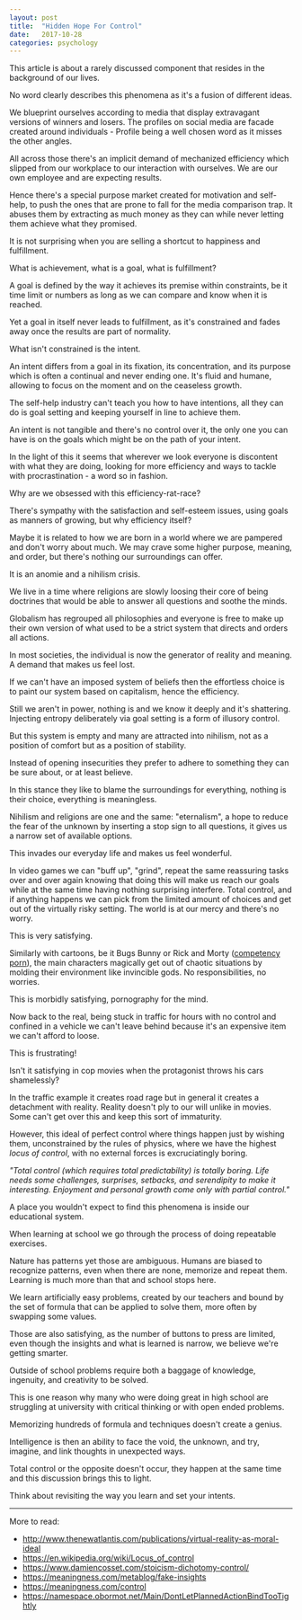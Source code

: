 ```yaml
---
layout: post
title:  "Hidden Hope For Control"
date:   2017-10-28
categories: psychology
---
```



This article is about a rarely discussed component that resides in the
background of our lives.

No word clearly describes this phenomena as it's a fusion of different
ideas.

We blueprint ourselves according to media that display extravagant
versions of winners and losers. The profiles on social media are facade
created around individuals - Profile being a well chosen word as it
misses the other angles.

All across those there's an implicit demand of mechanized efficiency
which slipped from our workplace to our interaction with ourselves. We
are our own employee and are expecting results.

Hence there's a special purpose market created for motivation and
self-help, to push the ones that are prone to fall for the media
comparison trap. It abuses them by extracting as much money as they can
while never letting them achieve what they promised.

It is not surprising when you are selling a shortcut to happiness and
fulfillment.

What is achievement, what is a goal, what is fulfillment?

A goal is defined by the way it achieves its premise within constraints,
be it time limit or numbers as long as we can compare and know when it
is reached.

Yet a goal in itself never leads to fulfillment, as it's constrained
and fades away once the results are part of normality.

What isn't constrained is the intent.

An intent differs from a goal in its fixation, its concentration, and
its purpose which is often a continual and never ending one. It's fluid
and humane, allowing to focus on the moment and on the ceaseless growth.

The self-help industry can't teach you how to have intentions, all they
can do is goal setting and keeping yourself in line to achieve them.

An intent is not tangible and there's no control over it, the only one
you can have is on the goals which might be on the path of your intent.

In the light of this it seems that wherever we look everyone is discontent
with what they are doing, looking for more efficiency and ways to tackle
with procrastination - a word so in fashion.

Why are we obsessed with this efficiency-rat-race?

There's sympathy with the satisfaction and self-esteem issues, using
goals as manners of growing, but why efficiency itself?

Maybe it is related to how we are born in a world where we are pampered
and don't worry about much. We may crave some higher purpose, meaning,
and order, but there's nothing our surroundings can offer.

It is an anomie and a nihilism crisis.

We live in a time where religions are slowly loosing their core of being
doctrines that would be able to answer all questions and soothe the minds.

Globalism has regrouped all philosophies and everyone is free to make
up their own version of what used to be a strict system that directs
and orders all actions.

In most societies, the individual is now the generator of reality and
meaning. A demand that makes us feel lost.

If we can't have an imposed system of beliefs then the effortless choice
is to paint our system based on capitalism, hence the efficiency.

Still we aren't in power, nothing is and we know it deeply and it's
shattering. Injecting entropy deliberately via goal setting is a form
of illusory control.

But this system is empty and many are attracted into nihilism, not as
a position of comfort but as a position of stability.

Instead of opening insecurities they prefer to adhere to something they
can be sure about, or at least believe.

In this stance they like to blame the surroundings for everything,
nothing is their choice, everything is meaningless.

Nihilism and religions are one and the same: "eternalism", a hope to
reduce the fear of the unknown by inserting a stop sign to all questions,
it gives us a narrow set of available options.

This invades our everyday life and makes us feel wonderful.

In video games we can "buff up", "grind", repeat the same reassuring
tasks over and over again knowing that doing this will make us reach our
goals while at the same time having nothing surprising interfere. Total
control, and if anything happens we can pick from the limited amount of
choices and get out of the virtually risky setting. The world is at our
mercy and there's no worry.

This is very satisfying.

Similarly with cartoons, be it Bugs Bunny or Rick and Morty ([competency
porn](http://www.telegraph.co.uk/men/thinking-man/10744879/Are-you-hooked-on-competence-porn.html)),
the main characters magically get out of chaotic situations by molding
their environment like invincible gods. No responsibilities, no worries.

This is morbidly satisfying, pornography for the mind.

Now back to the real, being stuck in traffic for hours with no control
and confined in a vehicle we can't leave behind because it's an expensive
item we can't afford to loose.

This is frustrating!

Isn't it satisfying in cop movies when the protagonist throws his cars
shamelessly?

In the traffic example it creates road rage but in general it creates
a detachment with reality. Reality doesn't ply to our will unlike in
movies. Some can't get over this and keep this sort of immaturity.

However, this ideal of perfect control where things happen just by wishing
them, unconstrained by the rules of physics, where we have the highest
_locus of control_, with no external forces is excruciatingly boring.

_"Total control (which requires total predictability) is totally
boring. Life needs some challenges, surprises, setbacks, and serendipity
to make it interesting. Enjoyment and personal growth come only with
partial control."_

A place you wouldn't expect to find this phenomena is inside our
educational system.

When learning at school we go through the process of doing repeatable
exercises.

Nature has patterns yet those are ambiguous. Humans are biased to
recognize patterns, even when there are none, memorize and repeat
them. Learning is much more than that and school stops here.

We learn artificially easy problems, created by our teachers and bound
by the set of formula that can be applied to solve them, more often by
swapping some values.

Those are also satisfying, as the number of buttons to press are limited,
even though the insights and what is learned is narrow, we believe we're
getting smarter.

Outside of school problems require both a baggage of knowledge, ingenuity,
and creativity to be solved.

This is one reason why many who were doing great in high school are
struggling at university with critical thinking or with open ended
problems.

Memorizing hundreds of formula and techniques doesn't create a genius.

Intelligence is then an ability to face the void, the unknown, and try,
imagine, and link thoughts in unexpected ways.

Total control or the opposite doesn't occur, they happen at the same
time and this discussion brings this to light.

Think about revisiting the way you learn and set your intents.

-----

More to read:  

* <http://www.thenewatlantis.com/publications/virtual-reality-as-moral-ideal>  
* <https://en.wikipedia.org/wiki/Locus_of_control>  
* <https://www.damiencosset.com/stoicism-dichotomy-control/>  
* <https://meaningness.com/metablog/fake-insights>  
* <https://meaningness.com/control>  
* <https://namespace.obormot.net/Main/DontLetPlannedActionBindTooTightly>  

